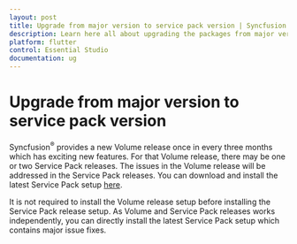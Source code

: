 ```yaml
---
layout: post
title: Upgrade from major version to service pack version | Syncfusion
description: Learn here all about upgrading the packages from major version to service pack version using the link provided.
platform: flutter
control: Essential Studio
documentation: ug
---
```


# Upgrade from major version to service pack version

Syncfusion<sup>&reg;</sup> provides a new Volume release once in every three months which has exciting new features. For that Volume release, there may be one or two Service Pack releases. The issues in the Volume release will be addressed in the Service Pack releases. You can download and install the latest Service Pack setup [here](https://www.syncfusion.com/account/downloads). 


It is not required to install the Volume release setup before installing the Service Pack release setup. As Volume and Service Pack releases works independently, you can directly install the latest Service Pack setup which contains major issue fixes. 